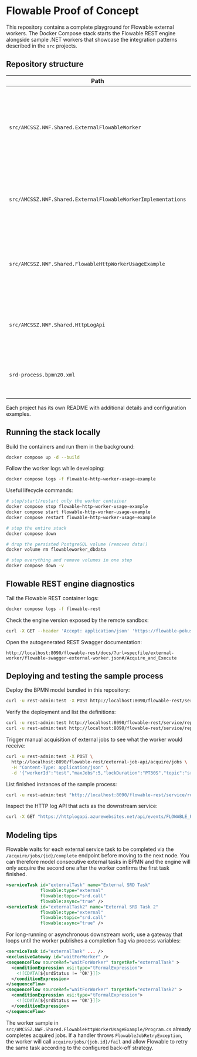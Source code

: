 # Flowable Proof of Concept

This repository contains a complete playground for Flowable external workers. The Docker
Compose stack starts the Flowable REST engine alongside sample .NET workers that
showcase the integration patterns described in the `src` projects.

## Repository structure

| Path | Description |
| --- | --- |
| `src/AMCSSZ.NWF.Shared.ExternalFlowableWorker` | Reusable library that wraps the Flowable external job REST API and orchestrates polling, retries and error handling for custom handlers. |
| `src/AMCSSZ.NWF.Shared.ExternalFlowableWorkerImplementations` | Collection of ready-made worker implementations (HTTP handlers, helper utilities and DI extensions). |
| `src/AMCSSZ.NWF.Shared.FlowableHttpWorkerUsageExample` | Console worker host that references the implementations package and demonstrates how to register HTTP-based handlers. |
| `src/AMCSSZ.NWF.Shared.HttpLogApi` | Minimal ASP.NET Core API used as a target endpoint when testing the HTTP workers. |
| `srd-process.bpmn20.xml` | Sample process model that triggers the external task topic consumed by the workers. |

Each project has its own README with additional details and configuration examples.

## Running the stack locally

Build the containers and run them in the background:

```bash
docker compose up -d --build
```

Follow the worker logs while developing:

```bash
docker compose logs -f flowable-http-worker-usage-example
```

Useful lifecycle commands:

```bash
# stop/start/restart only the worker container
docker compose stop flowable-http-worker-usage-example
docker compose start flowable-http-worker-usage-example
docker compose restart flowable-http-worker-usage-example

# stop the entire stack
docker compose down

# drop the persisted PostgreSQL volume (removes data!)
docker volume rm flowableworker_dbdata

# stop everything and remove volumes in one step
docker compose down -v
```

## Flowable REST engine diagnostics

Tail the Flowable REST container logs:

```bash
docker compose logs -f flowable-rest
```

Check the engine version exposed by the remote sandbox:

```bash
curl -X GET --header 'Accept: application/json' 'https://flowable-pokusy-rest.evidencz.dev/flowable-rest/service/management/engine'
```

Open the autogenerated REST Swagger documentation:

```
http://localhost:8090/flowable-rest/docs/?url=specfile/external-worker/flowable-swagger-external-worker.json#/Acquire_and_Execute
```

## Deploying and testing the sample process

Deploy the BPMN model bundled in this repository:

```bash
curl -u rest-admin:test -X POST http://localhost:8090/flowable-rest/service/repository/deployments -H "Content-Type: multipart/form-data" -F "file=@srd-process.bpmn20.xml"
```

Verify the deployment and list the definitions:

```bash
curl -u rest-admin:test http://localhost:8090/flowable-rest/service/repository/process-definitions?key=srdProcess
curl -u rest-admin:test http://localhost:8090/flowable-rest/service/repository/process-definitions
```

Trigger manual acquisition of external jobs to see what the worker would receive:

```bash
curl -u rest-admin:test -X POST \
  http://localhost:8090/flowable-rest/external-job-api/acquire/jobs \
  -H "Content-Type: application/json" \
  -d '{"workerId":"test","maxJobs":5,"lockDuration":"PT30S","topic":"srd.call","fetchVariables":true}'
```

List finished instances of the sample process:

```bash
curl -u rest-admin:test "http://localhost:8090/flowable-rest/service/runtime/process-instances?processDefinitionKey=srdProcess&finished=true"
```

Inspect the HTTP log API that acts as the downstream service:

```bash
curl -X GET "https://httplogapi.azurewebsites.net/api/events/FLOWABLE_POC_WORKER?from=2025-10-13T22:00:00Z&to=2025-10-14T21:59:59Z"
```

## Modeling tips

Flowable waits for each external service task to be completed via the `/acquire/jobs/{id}/complete`
endpoint before moving to the next node. You can therefore model consecutive external tasks in BPMN
and the engine will only acquire the second one after the worker confirms the first task finished.

```xml
<serviceTask id="externalTask" name="External SRD Task"
             flowable:type="external"
             flowable:topic="srd.call"
             flowable:async="true" />
<serviceTask id="externalTask2" name="External SRD Task 2"
             flowable:type="external"
             flowable:topic="srd.call"
             flowable:async="true" />
```

For long-running or asynchronous downstream work, use a gateway that loops until the worker publishes
a completion flag via process variables:

```xml
<serviceTask id="externalTask" ... />
<exclusiveGateway id="waitForWorker" />
<sequenceFlow sourceRef="waitForWorker" targetRef="externalTask" >
  <conditionExpression xsi:type="tFormalExpression">
    <![CDATA[${srdStatus != 'OK'}]]>
  </conditionExpression>
</sequenceFlow>
<sequenceFlow sourceRef="waitForWorker" targetRef="externalTask2" >
  <conditionExpression xsi:type="tFormalExpression">
    <![CDATA[${srdStatus == 'OK'}]]>
  </conditionExpression>
</sequenceFlow>
```

The worker sample in `src/AMCSSZ.NWF.Shared.FlowableHttpWorkerUsageExample/Program.cs` already completes acquired jobs.
If a handler throws `FlowableJobRetryException`, the worker will call `acquire/jobs/{job.id}/fail`
and allow Flowable to retry the same task according to the configured back-off strategy.
